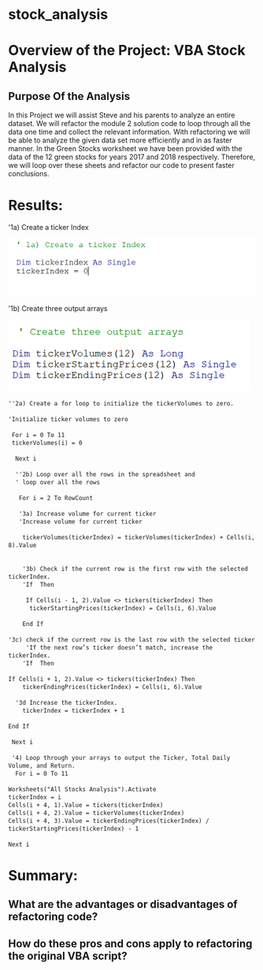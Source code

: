 # stock_analysis
# Overview of the Project: VBA Stock Analysis
## Purpose Of the Analysis
In this Project we will assist Steve and his parents to analyze an entire dataset. We will refactor the module 2 solution code to loop through all the data one time and collect the relevant information. With refactoring we will be able to analyze the given data set more efficiently and in as faster manner. In the Green Stocks worksheet we have been provided with the data of the 12 green stocks for years 2017 and 2018 respectively. Therefore, we will loop over these sheets and refactor our code to present faster conclusions.

# Results: 

 '1a) Create a ticker Index
 
 
![Test Image](/Resources/tickerIndex.png) <br/>
    
    

  '1b) Create three output arrays   
    
  ![Test Image](/Resources/OutputArrays.png) <br/>
    
    
    ''2a) Create a for loop to initialize the tickerVolumes to zero. 
    
    'Initialize ticker volumes to zero
    
     For i = 0 To 11
     tickerVolumes(i) = 0

      Next i
 
      ''2b) Loop over all the rows in the spreadsheet and  
      ' loop over all the rows

       For i = 2 To RowCount
 
       '3a) Increase volume for current ticker
       'Increase volume for current ticker
   
        tickerVolumes(tickerIndex) = tickerVolumes(tickerIndex) + Cells(i, 8).Value
    
    
        '3b) Check if the current row is the first row with the selected tickerIndex.
        'If  Then
    
         If Cells(i - 1, 2).Value <> tickers(tickerIndex) Then
          tickerStartingPrices(tickerIndex) = Cells(i, 6).Value
        
        End If
    
    '3c) check if the current row is the last row with the selected ticker
         'If the next row’s ticker doesn’t match, increase the tickerIndex.
        'If  Then
    
    If Cells(i + 1, 2).Value <> tickers(tickerIndex) Then
        tickerEndingPrices(tickerIndex) = Cells(i, 6).Value
        
      '3d Increase the tickerIndex. 
        tickerIndex = tickerIndex + 1
        
    End If

     Next i

     '4) Loop through your arrays to output the Ticker, Total Daily Volume, and Return.
      For i = 0 To 11
  
    Worksheets("All Stocks Analysis").Activate
    tickerIndex = i
    Cells(i + 4, 1).Value = tickers(tickerIndex)
    Cells(i + 4, 2).Value = tickerVolumes(tickerIndex)
    Cells(i + 4, 3).Value = tickerEndingPrices(tickerIndex) / tickerStartingPrices(tickerIndex) - 1
    
    Next i
    
   
# Summary: 
## What are the advantages or disadvantages of refactoring code?
## How do these pros and cons apply to refactoring the original VBA script?
